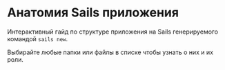 # Анатомия Sails приложения

Интерактивный гайд по структуре приложения на Sails генерируемого командой `sails new`.

Выбирайте любые папки или файлы в списке чтобы узнать о них и их роли.

<docmeta name="displayName" value="Anatomy of a Sails app">
<docmeta name="isOverviewPage" value="true">

